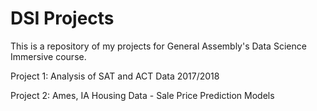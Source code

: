 # DSI Projects

This is a repository of my projects for General Assembly's Data Science Immersive course.

Project 1: Analysis of SAT and ACT Data 2017/2018


Project 2: Ames, IA Housing Data - Sale Price Prediction Models

